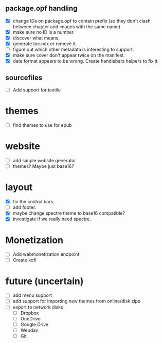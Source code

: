 ## package.opf handling
* [x] change IDs on package.opf to contain prefix (so they don't clash between chapter and images with the same name).
* [x] make sure no ID is a number.
* [x] discover what <guide> means.
* [x] generate toc.ncx or remove it.
* [ ] figure out which other metadata is interesting to support.
* [x] make sure cover don't appear twice on the manifest.
* [x] date format appears to be wrong. Create handlebars helpers to fix it.

## sourcefiles
* [ ] Add support for textile

# themes
* [ ] find themes to use for epub

# website
* [ ] add simple website generator
* [ ] themes? Maybe just base16?

# layout
* [x] fix the control bars.
* [ ] add footer.
* [x] maybe change spectre theme to base16 compatible?
* [x] investigate if we really need spectre.

# Monetization
* [ ] Add webmonetization endpoint
* [ ] Create kofi

# future (uncertain)
* [ ] add menu support
* [ ] add support for importing new themes from online/disk zips
* [ ] export to network disks
  * [ ] Dropbox
  * [ ] OneDrive
  * [ ] Google Drive
  * [ ] Webdav
  * [ ] Git